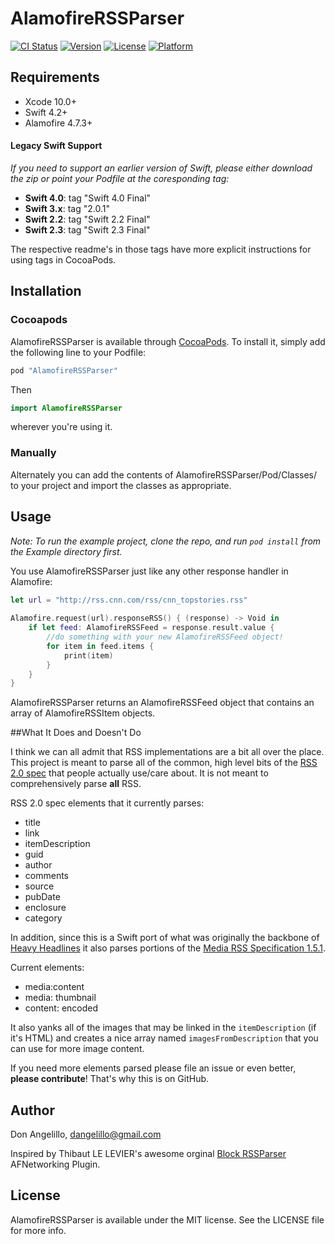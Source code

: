 # AlamofireRSSParser

[![CI Status](http://img.shields.io/travis/AdeptusAstartes/AlamofireRSSParser.svg?style=flat)](https://travis-ci.org/AdeptusAstartes/AlamofireRSSParser)
[![Version](https://img.shields.io/cocoapods/v/AlamofireRSSParser.svg?style=flat)](http://cocoapods.org/pods/AlamofireRSSParser)
[![License](https://img.shields.io/cocoapods/l/AlamofireRSSParser.svg?style=flat)](http://cocoapods.org/pods/AlamofireRSSParser)
[![Platform](https://img.shields.io/cocoapods/p/AlamofireRSSParser.svg?style=flat)](http://cocoapods.org/pods/AlamofireRSSParser)

## Requirements
- Xcode 10.0+
- Swift 4.2+
- Alamofire 4.7.3+

#### Legacy Swift Support
_If you need to support an earlier version of Swift, please either download the zip or point your Podfile at the coresponding tag:_

- **Swift 4.0**: tag "Swift 4.0 Final"
- **Swift 3.x**: tag "2.0.1"
- **Swift 2.2**: tag "Swift 2.2 Final"
- **Swift 2.3**: tag "Swift 2.3 Final"

The respective readme's in those tags have more explicit instructions for using tags in CocoaPods.

## Installation

### Cocoapods
AlamofireRSSParser is available through [CocoaPods](http://cocoapods.org). To install
it, simply add the following line to your Podfile:

```ruby
pod "AlamofireRSSParser"
```

Then 

```swift
import AlamofireRSSParser
``` 
 wherever you're using it.
 

### Manually
Alternately you can add the contents of AlamofireRSSParser/Pod/Classes/ to your project and import the classes as appropriate.

## Usage

_Note: To run the example project, clone the repo, and run `pod install` from the Example directory first._

You use AlamofireRSSParser just like any other response handler in Alamofire:

```swift
let url = "http://rss.cnn.com/rss/cnn_topstories.rss"
    
Alamofire.request(url).responseRSS() { (response) -> Void in
    if let feed: AlamofireRSSFeed = response.result.value {
        //do something with your new AlamofireRSSFeed object!
        for item in feed.items {
            print(item)
        }
    }
}
```

AlamofireRSSParser returns an AlamofireRSSFeed object that contains an array of AlamofireRSSItem objects.

##What It Does and Doesn't Do

I think we can all admit that RSS implementations are a bit all over the place.  This project is meant to parse all of the common, high level bits of the [RSS 2.0 spec](http://cyber.law.harvard.edu/rss/rss.html) that people actually use/care about.  It is not meant to comprehensively parse **all** RSS.

RSS 2.0 spec elements that it currently parses:

- title
- link
- itemDescription
- guid
- author
- comments
- source
- pubDate
- enclosure
- category

In addition, since this is a Swift port of what was originally the backbone of [Heavy Headlines](https://itunes.apple.com/us/app/heavy-headlines-metal-news/id623879550?mt=8) it also parses portions of the [Media RSS Specification 1.5.1](http://www.rssboard.org/media-rss).  

Current elements:

- media:content
- media: thumbnail
- content: encoded

It also yanks all of the images that may be linked in the `itemDescription` (if it's HTML) and creates a nice array named `imagesFromDescription` that you can use for more image content.


If you need more elements parsed please file an issue or even better, **please contribute**!  That's why this is on GitHub.


## Author

Don Angelillo, dangelillo@gmail.com

Inspired by Thibaut LE LEVIER's awesome orginal [Block RSSParser](https://github.com/tibo/BlockRSSParser) AFNetworking Plugin. 

## License

AlamofireRSSParser is available under the MIT license. See the LICENSE file for more info.
